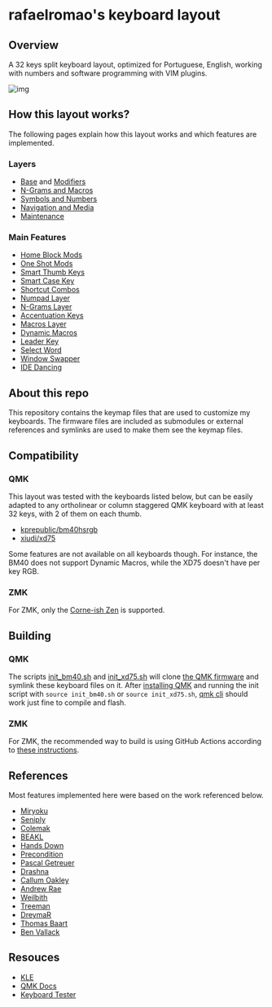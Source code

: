 # rafaelromao's keyboard layout
 
## Overview

A 32 keys split keyboard layout, optimized for Portuguese, English, working with numbers and software programming with VIM plugins.

![img](https://i.imgur.com/JTOz5aG.png)

## How this layout works?

The following pages explain how this layout works and which features are implemented.

### Layers

- [Base](docs/base.md) and [Modifiers](docs/modifiers.md)
- [N-Grams and Macros](docs/macros.md)
- [Symbols and Numbers](docs/symbols.md)
- [Navigation and Media](docs/navigation.md)
- [Maintenance](docs/maintenance.md)

### Main Features

- [Home Block Mods](docs/modifiers.md#home-block-modifiers)
- [One Shot Mods](docs/modifiers.md#one-shot-modifiers)
- [Smart Thumb Keys](docs/base.md#smart-thumb-keys)
- [Smart Case Key](docs/modifiers.md#smart-case-key)
- [Shortcut Combos](docs/base.md#base-layer-combos)
- [Numpad Layer](docs/symbols.md#numpad)
- [N-Grams Layer](docs/macros.md)
- [Accentuation Keys](docs/macros.md#n-grams-and-accents)
- [Macros Layer](docs/macros.md)
- [Dynamic Macros](docs/macros.md#dynamic-macros)
- [Leader Key](docs/macros.md#leader-key)
- [Select Word](docs/macros.md#select-word)
- [Window Swapper](docs/macros.md#window-swapper)
- [IDE Dancing](docs/macros.md#ide-dancing)

## About this repo

This repository contains the keymap files that are used to customize my keyboards. The firmware files are included as submodules or external references and symlinks are used to make them see the keymap files.

## Compatibility

### QMK

This layout was tested with the keyboards listed below, but can be easily adapted to any ortholinear or column staggered QMK keyboard with at least 32 keys, with 2 of them on each thumb.

- [kprepublic/bm40hsrgb](src/qmk/keyboards/kprepublic/bm40hsrgb/keymaps/rafaelromao/readme.md)
- [xiudi/xd75](src/qmk/keyboards/xiudi/xd75/keymaps/rafaelromao/readme.md)

Some features are not available on all keyboards though. For instance, the BM40 does not support Dynamic Macros, while the XD75 doesn't have per key RGB.

### ZMK

For ZMK, only the [Corne-ish Zen](http://lowprokb.ca) is supported.

## Building

### QMK

The scripts [init_bm40.sh](init_bm40.sh) and [init_xd75.sh](init_xd75.sh) will clone [the QMK firmware](https://github.com/qmk/qmk_firmware) and symlink these keyboard files on it.
After [installing QMK](https://docs.qmk.fm/#/newbs_getting_started) and running the init script with `source init_bm40.sh` or `source init_xd75.sh`, [qmk cli](https://docs.qmk.fm/#/cli) should work just fine to compile and flash.

### ZMK

For ZMK, the recommended way to build is using GitHub Actions according to [these instructions](https://github.com/LOWPROKB/zmk-config-Corne-ish-Zen#instructions).


## References

Most features implemented here were based on the work referenced below.

- [Miryoku](https://github.com/manna-harbour/miryoku)
- [Seniply](https://stevep99.github.io/seniply)
- [Colemak](https://colemak.org)
- [BEAKL](https://ieants.cc/beakl)
- [Hands Down](https://sites.google.com/alanreiser.com/handsdown/home)
- [Precondition](https://github.com/precondition/dactyl-manuform-keymap)
- [Pascal Getreuer](https://github.com/getreuer/qmk-keymap)
- [Drashna](https://github.com/qmk/qmk_firmware/tree/master/users/drashna)
- [Callum Oakley](https://github.com/callum-oakley/qmk_firmware/tree/master/users/callum)
- [Andrew Rae](https://github.com/andrewjrae/kyria-keymap)
- [Weilbith](https://github.com/weilbith/keyboard_firmware)
- [Treeman](https://github.com/treeman/qmk_firmware/tree/master/keyboards/ferris/keymaps/treeman)
- [DreymaR](https://dreymar.colemak.org)
- [Thomas Baart](https://thomasbaart.nl/category/mechanical-keyboards/firmware/qmk)
- [Ben Vallack](https://youtube.com/c/BenVallack)

## Resouces

- [KLE](http://www.keyboard-layout-editor.com/#/gists/1a36101d96c804188d2d104ab5296739)
- [QMK Docs](https://docs.qmk.fm)
- [Keyboard Tester](https://config.qmk.fm/#/test)
